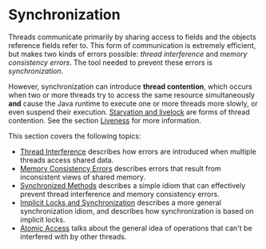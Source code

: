
# Synchronization

Threads communicate primarily by sharing access to fields and the objects reference fields refer to. This form of communication is extremely efficient, but makes two kinds of errors possible: *thread interference* and *memory consistency errors*. The tool needed to prevent these errors is *synchronization*.

However, synchronization can introduce <a name="thread_contention" id="thread_contention">**thread contention**</a>, which occurs when two or more threads try to access the same resource simultaneously **and** cause the Java runtime to execute one or more threads more slowly, or even suspend their execution.
[Starvation and livelock](../../essential/concurrency/starvelive.html) are forms of thread contention. See the section
[Liveness](../../essential/concurrency/liveness.html) for more information.

This section covers the following topics:

- [Thread Interference](interfere.html) describes how errors are introduced when multiple threads access shared data.
- [Memory Consistency Errors](memconsist.html) describes errors that result from inconsistent views of shared memory.
- [Synchronized Methods](syncmeth.html) describes a simple idiom that can effectively prevent thread interference and memory consistency errors.
- [Implicit Locks and Synchronization](locksync.html) describes a more general synchronization idiom, and describes how synchronization is based on implicit locks.
- [Atomic Access](atomic.html) talks about the general idea of operations that can't be interfered with by other threads.
